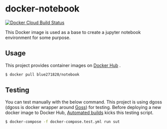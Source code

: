 # docker-notebook

[![Docker Cloud Build Status](https://img.shields.io/docker/cloud/build/blue271828/notebook.svg)](https://hub.docker.com/r/blue271828/notebook)

This Docker image is used as a base to create a jupyter notebook environment for some purpose.



## Usage

This project provides container images on [Docker Hub](https://hub.docker.com/r/blue271828/notebook) .

```bash
$ docker pull blue271828/notebook
```



## Testing

You can test manually with the below command. This project is using dgoss (dgoss is docker wrapper around [Goss](https://github.com/aelsabbahy/goss)) for testing. Before deploying a new docker image to Docker Hub, [Automated builds](https://docs.docker.com/docker-hub/builds/) kicks this testing script.

```bash
$ docker-compose -f docker-compose.test.yml run sut
```

